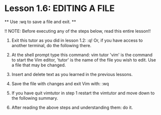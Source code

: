 # Lesson 1.6: EDITING A FILE

** Use  :wq  to save a file and exit. **

!! NOTE: Before executing any of the steps below, read this entire lesson!!

1. Exit this tutor as you did in lesson 1.2:  :q! Or, if you have access to another terminal, do the following there.

2. At the shell prompt type this command:  vim tutor <ENTER> 'vim' is the command to start the Vim editor, 'tutor' is the name of the file you wish to edit.  Use a file that may be changed.

3. Insert and delete text as you learned in the previous lessons.

4. Save the file with changes and exit Vim with:  :wq  <ENTER>

5. If you have quit vimtutor in step 1 restart the vimtutor and move down to the following summary.

6. After reading the above steps and understanding them: do it.
